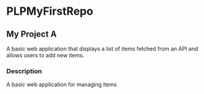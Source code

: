# PLPMyFirstRepo

## My Project A

A basic web application that displays a list of items fetched from an API and allows users to add new items.

### Description

A basic web application for managing items
